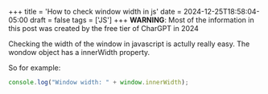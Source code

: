+++
title = 'How to check window width in js'
date = 2024-12-25T18:58:04-05:00
draft = false
tags = ['JS']
+++
**WARNING**: Most of the information in this post was created by the free tier of CharGPT in 2024

Checking the width of the window in javascript is actully really easy. The wondow object has a innerWidth property.

So for example:

```JavaScript
console.log("Window width: " + window.innerWidth);
```
